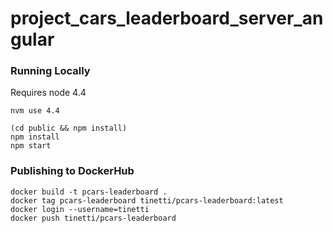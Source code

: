 # project_cars_leaderboard_server_angular

### Running Locally
Requires node 4.4
```
nvm use 4.4
```

```
(cd public && npm install)
npm install
npm start
```

### Publishing to DockerHub
```
docker build -t pcars-leaderboard .
docker tag pcars-leaderboard tinetti/pcars-leaderboard:latest
docker login --username=tinetti
docker push tinetti/pcars-leaderboard
```
